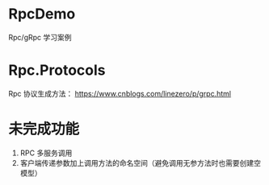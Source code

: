 # RpcDemo

Rpc/gRpc 学习案例

# Rpc.Protocols 
Rpc 协议生成方法：
https://www.cnblogs.com/linezero/p/grpc.html

# 未完成功能
1. RPC 多服务调用
2. 客户端传递参数加上调用方法的命名空间（避免调用无参方法时也需要创建空模型）